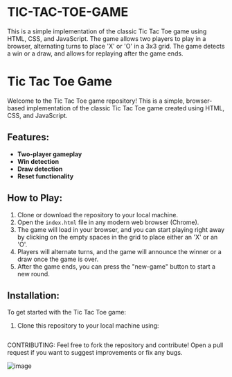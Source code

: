 # TIC-TAC-TOE-GAME
This is a simple implementation of the classic Tic Tac Toe game using HTML, CSS, and JavaScript. The game allows two players to play in a browser, alternating turns to place 'X' or 'O' in a 3x3 grid. The game detects a win or a draw, and allows for replaying after the game ends.

# Tic Tac Toe Game

Welcome to the Tic Tac Toe game repository! This is a simple, browser-based implementation of the classic Tic Tac Toe game created using HTML, CSS, and JavaScript.

## Features:
- **Two-player gameplay**
- **Win detection**
- **Draw detection**
- **Reset functionality**

## How to Play:
1. Clone or download the repository to your local machine.
2. Open the `index.html` file in any modern web browser (Chrome).
3. The game will load in your browser, and you can start playing right away by clicking on the empty spaces in the grid to place either an 'X' or an 'O'.
4. Players will alternate turns, and the game will announce the winner or a draw once the game is over.
5. After the game ends, you can press the "new-game" button to start a new round.

## Installation:

To get started with the Tic Tac Toe game:

1. Clone this repository to your local machine using:
   ```bash


CONTRIBUTING:
Feel free to fork the repository and contribute! Open a pull request if you want to suggest improvements or fix any bugs.

![image](https://github.com/user-attachments/assets/0a9e0a8e-7e2c-4fcf-8e86-6403579fc3a3)

